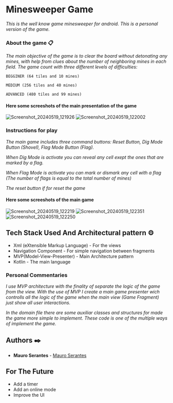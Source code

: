 # Minesweeper Game

_This is the well know game minesweeper for android. This is a personal version of the game._

  
### About the game 📋

_The main objective of the game is to clear the board without detonating any mines, with help from clues about the number of neighboring mines in each field._
_The game count with three different levels of difficulties:_

```
BEGGINER (64 tiles and 10 mines)
```
```
MEDIUM (256 tiles and 40 mines)
```
```
ADVANCED (480 tiles and 99 mines)
```
#### Here some screeshots of the main presentation of the game
![Screenshot_20240519_121926](https://github.com/MauroSerantes/Minesweeper/assets/146656323/70c58d88-7038-415d-899b-d3d4daa6ef06) ![Screenshot_20240519_122002](https://github.com/MauroSerantes/Minesweeper/assets/146656323/6eea5966-9edf-463d-89a9-66aef9a5e78b)



### Instructions for play 

_The main game includes three command buttons: Reset Button, Dig Mode Button (Shovel), Flag Mode Button (Flag)._

_When Dig Mode is activate you can reveal any cell exept the ones that are marked by a flag._

_When Flag Mode is activate you can mark or dismark any cell with a flag (The number of flags is equal to the total number of mines)_

_The reset button if for reset the game_

#### Here some screeshots of the main game

![Screenshot_20240519_122219](https://github.com/MauroSerantes/Minesweeper/assets/146656323/e9860cb3-1f27-4d50-bf10-0e0d6e0fe3d6) ![Screenshot_20240519_122351](https://github.com/MauroSerantes/Minesweeper/assets/146656323/edf65657-2a68-4465-89e6-b97b3e04205c) ![Screenshot_20240519_122250](https://github.com/MauroSerantes/Minesweeper/assets/146656323/06df6df6-84d4-47d3-a95b-5756ba14a155)






## Tech Stack Used And Architectural pattern ⚙️

* Xml (eXtensible Markup Language) - For the views
* Navigation Component - For simple navigation between fragments
* MVP(Model-View-Presenter) - Main Architecture pattern
* Kotlin - The main language

### Personal Commentaries
_I use MVP architecture with the finality of separate the logic of the game from the view._
_With the use of MVP I create a main game presenter wich controlls all the logic of the game when_
_the main view (Game Fragment) just show all user interactions._

_In the domain file there are some auxiliar classes and structures for made the game more_
_simple to implement. These code is one of the multiple ways of implement the game._

## Authors ✒️

* **Mauro Serantes** - [Mauro Serantes](https://github.com/MauroSerantes)

## For The Future

* Add a timer
* Add an online mode
* Improve the UI



